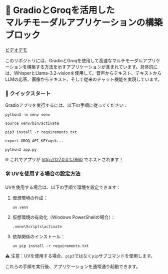 
<h1>🚀 GradioとGroqを活用した<br>マルチモーダルアプリケーションの構築ブロック</h1>

[ビデオデモ](https://github.com/user-attachments/assets/0ab0f71a-4b0a-4d58-ae79-02573aa8a21d)

このリポジトリには、GradioとGroqを使用して高速なマルチモーダルアプリケーションを構築する方法を示すアプリケーションが含まれています。具体的には、WhisperとLlama-3.2-visionを使用して、音声からテキスト、テキストからLLMの応答、画像からテキスト、そして従来のチャット機能を実現しています。

### 🚀 クイックスタート

Gradioアプリを実行するには、以下の手順に従ってください：

~~~
python3 -m venv venv
~~~

~~~
source venv/bin/activate
~~~

~~~
pip3 install -r requirements.txt
~~~

~~~
export GROQ_API_KEY=gsk...
~~~

~~~
python3 app.py
~~~

🌐 これでアプリが http://127.0.0.1:7860 でホストされます！

### 🛠️ UVを使用する場合の設定方法

UVを使用する場合は、以下の手順で環境を設定できます：

1. 仮想環境の作成：
   ```
   uv venv
   ```

2. 仮想環境の有効化（Windows PowerShellの場合）：
   ```
   .venv\Scripts\activate
   ```

3. 依存関係のインストール：
   ```
   uv pip install -r requirements.txt
   ```

⚠️ 注意：UVを使用する場合、`pip3`ではなく`pip`サブコマンドを使用します。

これらの手順を実行後、アプリケーションを通常通り起動できます。
